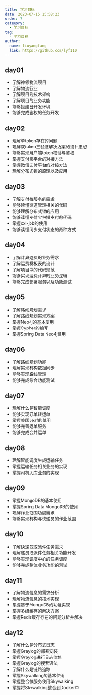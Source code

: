 ```yaml
---
title: 学习目标
date: 2023-07-15 15:58:23
order: 7
category:
  - 学习目标
tag:
  - 学习目标
author: 
  name: liuyangfang
  link: https://github.com/lyf110
---
```




## day01

- 了解神领物流项目
- 了解物流行业
- 了解项目的技术架构
- 了解项目的业务功能
- 能够搭建出开发环境
- 能够完成鉴权的任务开发
## day02

- 理解单token存在的问题
- 理解双token三验证解决方案的设计思想
- 能够实现用户端token校验与鉴权
- 掌握支付宝平台的对接方法
- 掌握微信支付平台的对接方法
- 理解分布式锁的原理以及应用
## day03

- 了解支付微服务的需求
- 能够读懂渠道管理相关的代码
- 能够理解分布式锁的应用
- 能够读懂支付宝扫描支付的代码
- 掌握xxl-job的使用
- 能够读懂同步支付状态的两种方式
## day04

- 了解计算运费的业务需求
- 了解运费模板表的设计
- 了解项目中的代码规范
- 能够实现运费计算的业务逻辑
- 能够完成部署服务以及功能测试
## day05

- 了解路线规划需求
- 了解路线规划实现方案
- 掌握Neo4j的基本使用
- 掌握Cypher的编写
- 掌握Spring Data Neo4j使用
## day06

- 了解路线规划功能
- 理解实现机构数据同步
- 能够实现路线管理
- 能够完成综合功能测试
## day07

- 理解什么是智能调度
- 能够实现订单转运单
- 掌握美团Leaf的使用
- 能够完善运单服务
- 能够完成合并运单
## day08

- 理解智能调度生成运输任务
- 掌握运输任务相关业务的实现
- 掌握司机入库业务的实现
## day09

- 掌握MongoDB的基本使用
- 掌握Spring Data MongoDB的使用
- 理解作业范围功能需求
- 能够实现机构与快递员的作业范围
## day10

- 了解快递员取派件任务需求
- 理解递员取派件任务相关功能开发
- 能够实现调度中心的任务调度
- 能够完成整体业务功能的测试
## day11

- 了解物流信息的需求分析
- 理解物流信息的技术实现
- 掌握基于MongoDB的功能实现
- 掌握多级缓存的解决方案
- 掌握Redis缓存存在的问题分析并解决
## day12

- 了解什么是分布式日志
- 掌握Graylog的部署安装
- 掌握Graylog进行日志收集
- 掌握Graylog的搜索语法
- 了解什么是链路追踪
- 掌握Skywalking的基本使用
- 掌握整合微服务使用Skywalking
- 掌握将Skywalking整合到Docker中
